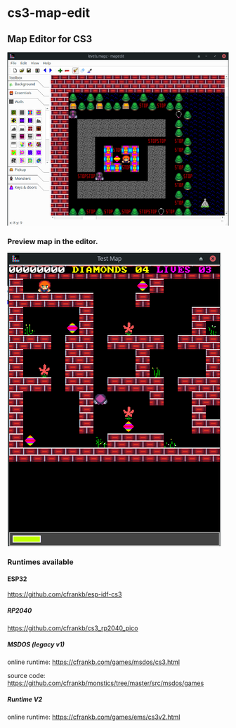 # cs3-map-edit

## Map Editor for CS3

![alt text](images/Screenshot_2023-12-20_04-26-38.png)

### Preview map in the editor.

![alt text](images/Screenshot_2023-12-20_04-29-08.png)

### Runtimes available

#### ESP32

https://github.com/cfrankb/esp-idf-cs3

##### RP2040

https://github.com/cfrankb/cs3_rp2040_pico

##### MSDOS (legacy v1)

online runtime: https://cfrankb.com/games/msdos/cs3.html

source code: https://github.com/cfrankb/monstics/tree/master/src/msdos/games

##### Runtime V2

online runtime: https://cfrankb.com/games/ems/cs3v2.html

